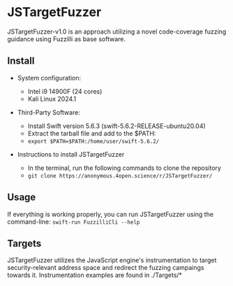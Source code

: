 # JSTargetFuzzer

JSTargetFuzzer-v1.0 is an approach utilizing a novel code-coverage fuzzing guidance using Fuzzilli as base software.

## Install

* System configuration:
  * Intel i9 14900F (24 cores)
  * Kali Linux 2024.1

* Third-Party Software:
  * Install Swift version 5.6.3 (swift-5.6.2-RELEASE-ubuntu20.04)
  * Extract the tarball file and add to the $PATH:
  * `export $PATH=$PATH:/home/user/swift-5.6.2/`

* Instructions to install JSTargetFuzzer
  * In the terminal, run the following commands to clone the repository
  * `git clone https://anonymous.4open.science/r/JSTargetFuzzer/`
  
## Usage
If everything is working properly, you can run JSTargetFuzzer using the command-line:
`swift-run FuzzilliCli --help` 



## Targets

JSTargetFuzzer utilizes the JavaScript engine's instrumentation to target security-relevant address space and redirect the fuzzing campaings towards it.
Instrumentation examples are found in ./Targets/*

